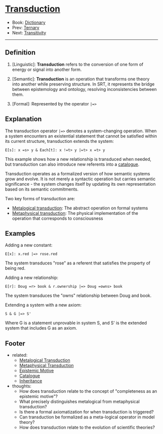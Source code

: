 # [Transduction](https://dna-platform.github.io/inexplicable-phenomena/dictionary/transduction.html)
- Book: [Dictionary](./.dictionary.md)
- Prev: [Ternary](./ternary.md)
- Next: [Transitivity](./transitivity.md)
---

## Definition

1. [Linguistic]: **Transduction** refers to the conversion of one form of energy or signal into another form.

2. [Semantic]: **Transduction** is an operation that transforms one theory into another while preserving structure. In SRT, it represents the bridge between epistemology and ontology, resolving inconsistencies between them.

3. [Formal]: Represented by the operator `|=>`

## Explanation

The transduction operator `|=>` denotes a system-changing operation. When a system encounters an existential statement that cannot be satisfied within its current structure, transduction extends the system:

`E[s]: x =s> y & Each[t]: x !=t> y |=t> x =t> y`

This example shows how a new relationship is transduced when needed, but transduction can also introduce new referents into a [catalogue](catalogue.md).

Transduction operates as a formalized version of how semantic systems grow and evolve. It is not merely a syntactic operation but carries semantic significance - the system changes itself by updating its own representation based on its semantic commitments.

Two key forms of transduction are:
- [Metalogical transduction](metalogical-transduction.md): The abstract operation on formal systems
- [Metaphysical transduction](metaphysical-transduction.md): The physical implementation of the operation that corresponds to consciousness

## Examples

Adding a new constant:
```
E[x]: x.red |=> rose.red
```
The system transduces "rose" as a referent that satisfies the property of being red.

Adding a new relationship:
```
E[r]: Doug =r> book & r.ownership |=> Doug =owns> book
```
The system transduces the "owns" relationship between Doug and book.

Extending a system with a new axiom:
```
S & G |=> S'
```
Where G is a statement unprovable in system S, and S' is the extended system that includes G as an axiom.

## Footer
- related: 
  - [Metalogical Transduction](metalogical-transduction.md)
  - [Metaphysical Transduction](metaphysical-transduction.md)
  - [Epistemic Motive](epistemic-motive.md)
  - [Catalogue](catalogue.md)
  - [Inheritance](inheritance.md)
- thoughts:
  - How does transduction relate to the concept of "completeness as an epistemic motive"?
  - What precisely distinguishes metalogical from metaphysical transduction?
  - Is there a formal axiomatization for when transduction is triggered?
  - Can transduction be formalized as a meta-logical operator in model theory?
  - How does transduction relate to the evolution of scientific theories?